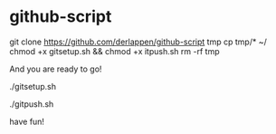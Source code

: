 # github-script

git clone https://github.com/derlappen/github-script tmp
cp tmp/* ~/
chmod +x gitsetup.sh && chmod +x itpush.sh
rm -rf tmp

And you are ready to go!

./gitsetup.sh

./gitpush.sh


have fun!
